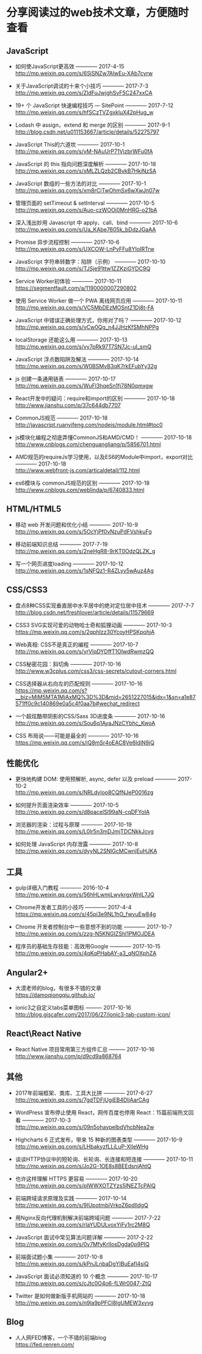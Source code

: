 # 分享阅读过的web技术文章，方便随时查看

## JavaScript

- 如何使JavaScript更高效  ———— 2017-4-15  
http://mp.weixin.qq.com/s/6SjSNZw7AlwEu-XAb7cyrw

- 关于JavaScript调试的十来个小技巧  ———— 2017-7-3  
http://mp.weixin.qq.com/s/ZldFuJwjghSvF5C247xxCA

- 19+ 个 JavaScript 快速编程技巧 — SitePoint  ———— 2017-7-12  
http://mp.weixin.qq.com/s/hfSCzTVZgxkluX42pHug_w

- Lodash 中 assign，extend 和 merge 的区别  ———— 2017-9-1  
http://blog.csdn.net/u011153667/article/details/52275797

- JavaScript This的六道坎   ———— 2017-10-1  
http://mp.weixin.qq.com/s/vM-NAuUrP71VjzbrWFu0fA

- JavaScript 的 this 指向问题深度解析    ———— 2017-10-18  
http://mp.weixin.qq.com/s/xMLZLQzb2CBvkB7HkiNzSA

- JavaScript 数组的一些方法的对比  ———— 2017-10-1  
http://mp.weixin.qq.com/s/xm8rCiTwOhmSx6wXwJn07w

- 管理页面的 setTimeout & setInterval ———— 2017-10-5  
http://mp.weixin.qq.com/s/Auo-czWOOi0MnHRG-o21bA

- 深入浅出妙用 Javascript 中 apply、call、bind ———— 2017-10-6  
http://mp.weixin.qq.com/s/Ua_KAbe7605k_bDdzJGaAA

- Promise 异步流程控制 ———— 2017-10-6  
http://mp.weixin.qq.com/s/UXCOW-LnPvFFu8YIoIRTrw

- JavaScript 字符串转数字：陷阱（示例）  ———— 2017-10-10  
 http://mp.weixin.qq.com/s/TJSje91ttw1ZZKziGYDC9Q

- Service Worker初体验  ———— 2017-10-11  
https://segmentfault.com/a/1190000007290802

- 使用 Service Worker 做一个 PWA 离线网页应用  ———— 2017-10-11  
http://mp.weixin.qq.com/s/VC5MbDEzMOSntZ1Dj8t-FA

- JavaScript 中错误正确处理方式，你用对了吗？  ———— 2017-10-12  
http://mp.weixin.qq.com/s/vCw0Qg_n4JJHzKfSMhNPPg

- localStorage 还能这么用   ———— 2017-10-13  
http://mp.weixin.qq.com/s/vy7pRk97T7SN7Jc-uI_smQ

- JavaScript 浮点数陷阱及解法  ———— 2017-10-14  
http://mp.weixin.qq.com/s/W0BSMvB3qK7rkEFubYy32g

- js 创建一条通用链表  ———— 2017-10-17  
http://mp.weixin.qq.com/s/WuFl3hqeSn1fj78N0qmxgw

- React开发中的疑问：require和import的区别 ———— 2017-10-18  
http://www.jianshu.com/p/37c644db7707

- CommonJS规范 ———— 2017-10-18  
http://javascript.ruanyifeng.com/nodejs/module.html#toc0

- js模块化编程之彻底弄懂CommonJS和AMD/CMD！ ———— 2017-10-18  
http://www.cnblogs.com/chenguangliang/p/5856701.html

- AMD规范的requireJs学习使用，以及ES6的Module中import，export对比 ———— 2017-10-18  
http://www.webfront-js.com/articaldetail/112.html

- es6模块与 commonJS规范的区别 ———— 2017-10-18  
http://www.cnblogs.com/weblinda/p/6740833.html

## HTML/HTML5

- 移动 web 开发问题和优化小结 ———— 2017-10-9  
http://mp.weixin.qq.com/s/5OcYjPf0vNzuPdFVshkuFg

- 移动前端知识总结   ———— 2017-7-19  
http://mp.weixin.qq.com/s/2neHgR8-9rKT0OdzQLZK_g

- 写一个网页进度loading  ———— 2017-10-12  
 http://mp.weixin.qq.com/s/1sNFQz1-R4ZLyv5wAuz4Ag

## CSS/CSS3

- 盘点8种CSS实现垂直居中水平居中的绝对定位居中技术   ———— 2017-7-7  
http://blog.csdn.net/freshlover/article/details/11579669

- CSS3 SVG实现可爱的动物哈士奇和狐狸动画  ———— 2017-10-3  
https://mp.weixin.qq.com/s/2qphIzz30YcoyHPSKpohjA

- Web真相: CSS不是真正的编程  ———— 2017-10-7  
http://mp.weixin.qq.com/s/yrVlqDYDffT1OlwdRwmzQQ

- CSS秘密花园：斜切角   ———— 2017-10-16  
http://www.w3cplus.com/css3/css-secrets/cutout-corners.html

- CSS选择器从右向左的匹配规则 ———— 2017-10-16  
https://mp.weixin.qq.com/s?__biz=MjM5MTA1MjAxMQ%3D%3D&mid=2651227015&idx=1&sn=a1e87571ff0c9c140869e0a5c4f0aa7b#wechat_redirect

- 一个超炫酷带阴影的CSS/Sass 3D进度条  ———— 2017-10-16  
http://mp.weixin.qq.com/s/Sou6q1AyaJNzCYbhc_KwoA

- CSS 布局说——可能是最全的  ———— 2017-10-16  
 https://mp.weixin.qq.com/s/iQ8mSr4oEAC8Ve6IdiN9jQ

## 性能优化

- 更快地构建 DOM: 使用预解析, async, defer 以及 preload  ———— 2017-10-2  
http://mp.weixin.qq.com/s/NRLdvloo8CQfNJeP0016zg

- 如何提升页面渲染效率  ———— 2017-10-5  
http://mp.weixin.qq.com/s/d8pacelSl99aN-cqDFYoIA

- 浏览器的渲染：过程与原理  ———— 2017-10-19  
http://mp.weixin.qq.com/s/L0lr5n3mDJmjTDCNkkJcvg

- 如何处理 JavaScript 内存泄露  ———— 2017-10-8  
http://mp.weixin.qq.com/s/dyyNL2SNlGcMCwnjEuHJKA

## 工具

- gulp详细入门教程   ———— 2016-10-4  
http://mp.weixin.qq.com/s/56hHLwmjLwykrgxWnlL7JQ

- Chrome开发者工具的小技巧   ———— 2017-4-4  
https://mp.weixin.qq.com/s/45pi3e9NL1hO_fwvuEw84g

- Chrome 开发者控制台中一些意想不到的功能   ———— 2017-10-7  
http://mp.weixin.qq.com/s/zzg-N5KNGIZShl1PMOJDEA

- 程序员的基础生存技能：高效用Google    ———— 2017-10-15  
http://mp.weixin.qq.com/s/4qKqPHabAY-a3_qNOXphZA

## Angular2+

- 大漠老师的blog，有很多不错的文章    
https://damoqiongqiu.github.io/

- ionic3之自定义tabs菜单图标   ——— 2017-10-16  
http://blog.giscafer.com/2017/06/27/ionic3-tab-custom-icon/

## React\React Native

- React Native 项目常用第三方组件汇总  ——— 2017-10-16  
http://www.jianshu.com/p/d9cd9a868764

## 其他

- 2017年前端框架、类库、工具大比拼 ———— 2017-6-27  
http://mp.weixin.qq.com/s/7gdTDFjUgiEB4DljAarCAg

- WordPress 宣布停止使用 React，网传百度也停用 React：15篇前端热文回看  ———— 2017-10-3  
http://mp.weixin.qq.com/s/09n5ohaypelbdVhcbNea2w 

- Highcharts 6 正式发布，带来 15 种新的图表类型  ———— 2017-10-9  
http://mp.weixin.qq.com/s/LHbakyzfLLjLuP-XlIeWHg

- 谈谈HTTP协议中的短轮询、长轮询、长连接和短连接   ———— 2017-10-11  
http://mp.weixin.qq.com/s/Jo2G-1OE8s8BEEdsnjAhtQ

- 也许这样理解 HTTPS 更容易   ———— 2017-10-20  
 http://mp.weixin.qq.com/s/plWWXOTZYzs5lNEZTcPAlQ

- 前端跨域请求原理及实践  ———— 2017-10-14  
http://mp.weixin.qq.com/s/9IUpotmbjVrkoZ6pdIldgQ

- 用Nginx反向代理机制解决前端跨域问题  ———— 2017-7-22  
http://mp.weixin.qq.com/s/rlaYUDULvoxYiFy1rc2M8Q

- JavaScript 面试中常见算法问题详解  ———— 2017-2-22  
http://mp.weixin.qq.com/s/0v7MfyKrlIosDgda0p9PIQ

- 前端面试题小集 ———— 2017-10-8  
http://mp.weixin.qq.com/s/kPnJLnbaDgYIBuEafI4siQ

- JavaScript 面试必须知道的 10 个概念  ———— 2017-10-17  
http://mp.weixin.qq.com/s/cJtc0O4o6-fLWr0047-ZtQ

- Twitter 是如何做新版手机网站的  ———— 2017-10-18  
 http://mp.weixin.qq.com/s/n9la9pPFCI8lgUMEW3xvvg

## Blog

- 人人网FED博客，一个不错的前端blog  
https://fed.renren.com/